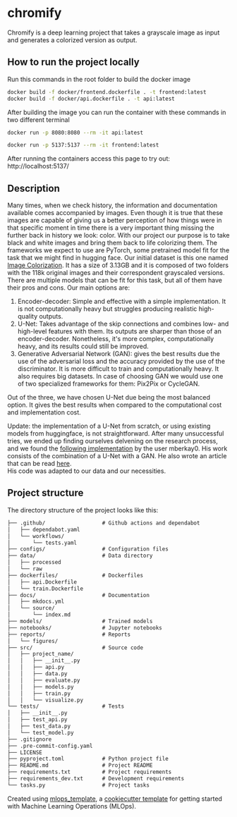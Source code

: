 # chromify

Chromify is a deep learning project that takes a grayscale image as input and generates a colorized version as output.

## How to run the project locally
Run this commands in the root folder to build the docker image
```sh
docker build -f docker/frontend.dockerfile . -t frontend:latest
docker build -f docker/api.dockerfile . -t api:latest
```
After building the image you can run the container with these commands in two different terminal
```sh
docker run -p 8080:8080 --rm -it api:latest
```
```sh
docker run -p 5137:5137 --rm -it frontend:latest
```
After running the containers access this page to try out: http://localhost:5137/
## Description

Many times, when we check history, the information and documentation available comes accompanied by images. Even though it is true that these images are capable of giving us a better perception of how things were in that specific moment in time there is a very important thing missing the further back in history we look: color.
With our project our purpose is to take black and white images and bring them back to life colorizing them.
The frameworks we expect to use are PyTorch, some pretrained model fit for the task that we might find in hugging face.
Our initial dataset is this one named [Image Colorization](https://www.kaggle.com/datasets/seungjunleeofficial/image-colorization). It has a size of 3.13GB and it is composed of two folders with the 118k original images and their correspondent grayscaled versions.
There are multiple models that can be fit for this task, but all of them have their pros and cons. Our main options are:
1. Encoder-decoder: Simple and effective with a simple implementation. It is not computationally heavy but struggles producing realistic high-quality outputs.
1. U-Net: Takes advantage of the skip connections and combines low- and high-level features with them. Its outputs are sharper than those of an encoder-decoder. Nonetheless, it's more complex, computationally heavy, and its results could still be improved.
1. Generative Adversarial Network (GAN): gives the best results due the use of the adversarial loss and the accuracy provided by the use of the discriminator. It is more difficult to train and computationally heavy. It also requires big datasets.
In case of choosing GAN we would use one of two specialized frameworks for them: Pix2Pix or CycleGAN.

Out of the three, we have chosen U-Net due being the most balanced option. It gives the best results when compared to the computational cost and implementation cost.

Update: the implementation of a U-Net from scratch, or using existing models from huggingface, is not straightforward. After many unsuccessful tries, we ended up finding ourselves delvening on the research process, and we found the [following implementation](https://github.com/mberkay0/image-colorization) by the user mberkay0. His work consists of the combination of a U-Net with a GAN. He also wrote an article that can be read [here](https://towardsdatascience.com/colorizing-black-white-images-with-u-net-and-conditional-gan-a-tutorial-81b2df111cd8).  
His code was adapted to our data and our necessities.

## Project structure

The directory structure of the project looks like this:
```txt
├── .github/                  # Github actions and dependabot
│   ├── dependabot.yaml
│   └── workflows/
│       └── tests.yaml
├── configs/                  # Configuration files
├── data/                     # Data directory
│   ├── processed
│   └── raw
├── dockerfiles/              # Dockerfiles
│   ├── api.Dockerfile
│   └── train.Dockerfile
├── docs/                     # Documentation
│   ├── mkdocs.yml
│   └── source/
│       └── index.md
├── models/                   # Trained models
├── notebooks/                # Jupyter notebooks
├── reports/                  # Reports
│   └── figures/
├── src/                      # Source code
│   ├── project_name/
│   │   ├── __init__.py
│   │   ├── api.py
│   │   ├── data.py
│   │   ├── evaluate.py
│   │   ├── models.py
│   │   ├── train.py
│   │   └── visualize.py
└── tests/                    # Tests
│   ├── __init__.py
│   ├── test_api.py
│   ├── test_data.py
│   └── test_model.py
├── .gitignore
├── .pre-commit-config.yaml
├── LICENSE
├── pyproject.toml            # Python project file
├── README.md                 # Project README
├── requirements.txt          # Project requirements
├── requirements_dev.txt      # Development requirements
└── tasks.py                  # Project tasks
```


Created using [mlops_template](https://github.com/SkafteNicki/mlops_template),
a [cookiecutter template](https://github.com/cookiecutter/cookiecutter) for getting
started with Machine Learning Operations (MLOps).
